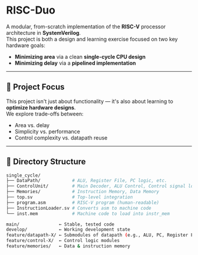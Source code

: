 # RISC-Duo

A modular, from-scratch implementation of the **RISC-V** processor architecture in **SystemVerilog**.  
This project is both a design and learning exercise focused on two key hardware goals:

- **Minimizing area** via a clean **single-cycle CPU design**
- **Minimizing delay** via a **pipelined implementation**

---

## 🎯 Project Focus

This project isn't just about functionality — it's also about learning to **optimize hardware designs**.  
We explore trade-offs between:

- Area vs. delay
- Simplicity vs. performance
- Control complexity vs. datapath reuse

---

## 🧱 Directory Structure

```bash
single_cycle/
├── DataPath/            # ALU, Register File, PC logic, etc.
├── ControlUnit/         # Main Decoder, ALU Control, Control signal logic
├── Memories/            # Instruction Memory, Data Memory
├── top.sv               # Top-level integration
├── program.asm          # RISC-V program (human-readable)
├── InstructionLoader.sv # Converts asm to machine code
└── inst.mem             # Machine code to load into instr_mem
```

```bash
main/               ← Stable, tested code
develop/            ← Working development state
feature/datapath-X/ ← Submodules of datapath (e.g., ALU, PC, Register File)
feature/control-X/  ← Control logic modules
feature/memories/   ← Data & instruction memory
```
